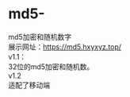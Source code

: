 # md5-
md5加密和随机数字
<br/>
展示网址：https://md5.hxyxyz.top/
<br/>
v1.1：
<br/>
32位的md5加密和随机数。
<br/>
v1.2
<br/>
适配了移动端
